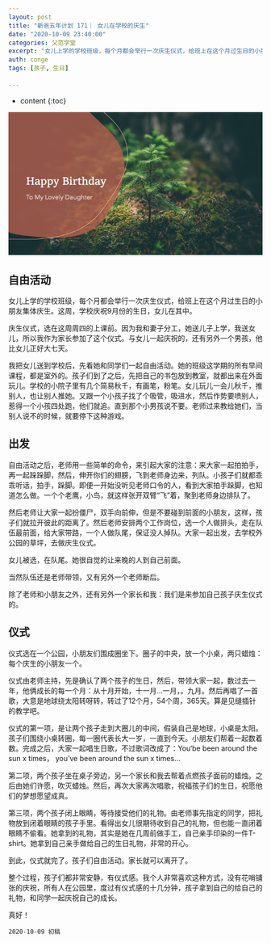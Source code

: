 ```yaml
---
layout: post
title: "新爸五年计划 171｜ 女儿在学校的庆生"
date: "2020-10-09 23:40:00"
categories: 父范学堂
excerpt: "女儿上学的学校班级，每个月都会举行一次庆生仪式，给班上在这个月过生日的小朋友集体庆生。这周，学校庆祝9月份的生日，女儿在其中..."
auth: conge
tags: [孩子, 生日]

---
```

* content
{:toc}

 ![Happy Birthday](/assets/images/父范学堂/2020-10-09-Happy-BD.jpeg)

## 自由活动

女儿上学的学校班级，每个月都会举行一次庆生仪式，给班上在这个月过生日的小朋友集体庆生。这周，学校庆祝9月份的生日，女儿在其中。

庆生仪式，选在这周周四的上课前。因为我和妻子分工，她送儿子上学，我送女儿，所以我作为家长参加了这个仪式。与女儿一起庆祝的，还有另外一个男孩，他比女儿正好大七天。

我把女儿送到学校后，先看她和同学们一起自由活动。她的班级这学期的所有早间课程，都是室外的。孩子们到了之后，先把自己的书包放到教室，就都出来在外面玩儿。学校的小院子里有几个简易秋千，有画笔，粉笔。女儿玩儿一会儿秋千，推别人，也让别人推她。又跟一个小孩子找了个吸管，吸进水，然后作势要喷别人，惹得一个小孩四处跑，他们就追。直到那个小男孩说不要。老师过来教给她们，当别人说不的时候，就要停下这种游戏。

## 出发

自由活动之后，老师用一些简单的命令，来引起大家的注意：来大家一起拍拍手，再一起跺跺脚，然后，伸开你们的翅膀，飞到老师身边来，列队。小孩子们就都乖乖听话，拍手，跺脚。即便一开始没听见老师口令的人，看到大家拍手跺脚，也知道怎么做。一个个老鹰，小鸟，就这样张开双臂“飞”着，聚到老师身边排队了。

然后老师让大家一起扮僵尸，双手向前伸，但是不要碰到前面的小朋友，这样，孩子们就拉开彼此的距离了。然后老师安排两个工作岗位，选一个人做排头，走在队伍最前面，给大家带路，一个人做队尾，保证没人掉队。大家一起出发，去学校外公园的草坪，去做庆生仪式。

女儿被选，在队尾。她很自觉的让来晚的人到自己前面。

当然队伍还是老师带领，又有另外一个老师断后。

除了老师和小朋友之外，还有另外一个家长和我：我们是来参加自己孩子庆生仪式的。

## 仪式

仪式选在一个公园，小朋友们围成圈坐下。圈子的中央，放一个小桌，两只蜡烛：每个庆生的小朋友一个。

仪式由老师主持，先是确认了两个孩子的生日，然后，带领大家一起，数过去一年，他俩成长的每一个月：从十月开始，十一月...一月，。九月。然后再唱了一首歌，大意是地球绕太阳转呀转，转过了12个月，54个周，365天。算是见缝插针的教学吧。

仪式的第一项，是让两个孩子走到大圈儿的中间，假装自己是地球，小桌是太阳。孩子们围绕小桌转圈，每一圈代表长大一岁，一直到今天。小朋友们帮着一起数着数。完成之后，大家一起唱生日歌，不过歌词改成了：You‘be been around the sun x times， you’ve been around the sun x times...

第二项，两个孩子坐在桌子旁边，另一个家长和我去帮着点燃孩子面前的蜡烛。之后由她们许愿，吹灭蜡烛。然后，再次大家再次唱歌，祝福孩子们的生日，祝愿他们的梦想愿望成真。

第三项，两个孩子闭上眼睛，等待接受他们的礼物。由老师事先指定的同学，把礼物放到闭着眼睛的孩子手里。看得出女儿很期待收到自己的礼物，但也能一直闭着眼睛不偷看。她拿到的礼物，其实是她在几周前做手工，自己亲手印染的一件T-shirt。她拿到自己亲手做给自己的生日礼物，非常的开心。

到此，仪式就完了。孩子们自由活动。家长就可以离开了。

整个过程，孩子们都非常安静，有仪式感。我个人非常喜欢这种方式，没有花哨铺张的庆祝，所有人在公园里，度过有仪式感的十几分钟，孩子拿到自己的给自己的礼物，和同学一起庆祝自己的成长。

真好！




```
2020-10-09 初稿
```

